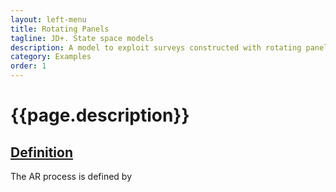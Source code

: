 ```yaml
---
layout: left-menu
title: Rotating Panels
tagline: JD+. State space models
description: A model to exploit surveys constructed with rotating panels
category: Examples
order: 1
---
```

# {{page.description}}


## [Definition](../implementations/rotatingPanels.html) 
The AR process is defined by